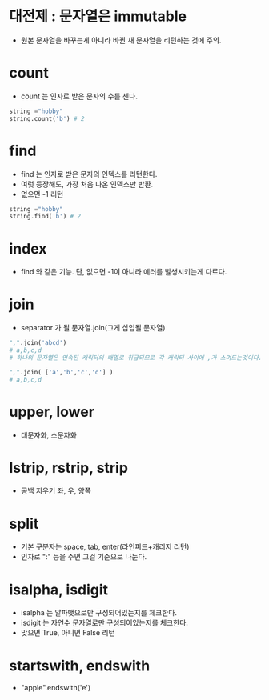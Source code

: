 # 대전제 : 문자열은 immutable
- 원본 문자열을 바꾸는게 아니라 바뀐 새 문자열을 리턴하는 것에 주의.

# count
- count 는 인자로 받은 문자의 수를 센다.
```python
string ="hobby"
string.count('b') # 2
```

# find
- find 는 인자로 받은 문자의 인덱스를 리턴한다.
- 여럿 등장해도, 가장 처음 나온 인덱스만 반환.
- 없으면 -1 리턴
```python
string ="hobby"
string.find('b') # 2
```
# index
- find 와 같은 기능. 단, 없으면 -1이 아니라 에러를 발생시키는게 다르다.

# join
- separator 가 될 문자열.join(그게 삽입될 문자열)
```python
",".join('abcd')
# a,b,c,d
# 하나의 문자열은 연속된 캐릭터의 배열로 취급되므로 각 캐릭터 사이에 ,가 스며드는것이다.

",".join( ['a','b','c','d'] )
# a,b,c,d
```
# upper, lower
- 대문자화, 소문자화
# lstrip, rstrip, strip
- 공백 지우기 좌, 우, 양쪽

# split
- 기본 구분자는 space, tab, enter(라인피드+캐리지 리턴)
- 인자로 ":" 등을 주면 그걸 기준으로 나눈다.

# isalpha, isdigit
- isalpha 는 알파뱃으로만 구성되어있는지를 체크한다.
- isdigit 는 자연수 문자열로만 구성되어있는지를 체크한다.
- 맞으면 True, 아니면 False 리턴

# startswith, endswith
- "apple".endswith('e') 